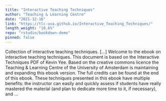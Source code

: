 ```yaml
---
title: "Interactive Teaching Techniques"
author: "Teaching & Learning Centre"
date: "2021-12-16"
link: "https://tlc-uva.github.io/Interactive_Teaching_Techniques/"
length_weight: "10.6%"
repo: "rstudio/bookdown-demo"
pinned: false
---
```


Collection of interactive teaching techniques. [...] Welcome to the ebook on interactive teaching techniques. This document is based on the Interactive Techniques PDF of Kevin Yee. Based on the creative commons licence the Teaching & Learning Centre of the University of Amsterdam is maintaining and expanding this ebook version. The full credits can be found at the end of this ebook. These techniques presented in this ebook have multiple benefits: the instructor can easily and quickly assess if students have really mastered the material (and plan to dedicate more time to it, if necessary), and  ...
